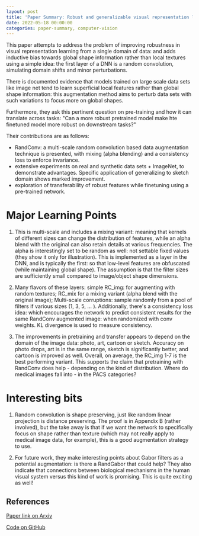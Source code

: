 ```yaml
---
layout: post
title: 'Paper Summary: Robust and generalizable visual representation learning via random convolutions'
date: 2022-05-18 00:00:00
categories: paper-summary, computer-vision
---
```


This paper attempts to address the problem of improving robustness in visual representation learning from a single domain of data: and adds inductive bias towards global shape information rather than local textures using a simple idea: the first layer of a DNN is a random convolution, simulating domain shifts and minor perturbations. 

There is documented evidence that models trained on large scale data sets like image net tend to learn superficial local features rather than global shape information: this augmentation method aims to perturb data sets with such variations to focus more on global shapes.

Furthermore, they ask this pertinent question on pre-training and how it can translate across tasks: "Can a more robust pretrained model make hte finetuned model more robust on downstream tasks?"

Their contributions are as follows:
    
- RandConv: a multi-scale random convolution based data augmentation technique is presented, with mixing (alpha blending) and a consistency loss to enforce invariance.
- extensive experiments on real and synthetic data sets + ImageNet, to demonstrate advantages. Specific application of generalizing to sketch domain shows marked improvement.
- exploration of transferability of robust features while finetuning using a pre-trained network.

Major Learning Points
======

1. This is multi-scale and includes a mixing variant: meaning that kernels of different sizes can change the distribution of features, while an alpha blend with the original can also retain details at various frequencies. The alpha is interestingly set to be random as well: not settable fixed values (they show it only for illustration). This is implemented as a layer in the DNN, and is typically the first: so that low-level features are obfuscated (while maintaining global shape). The assumption is that the filter sizes are sufficiently small compared to image/object shape dimensions. 

2. Many flavors of these layers: simple RC_img: for augmenting with random textures; RC_mix for a mixing variant (alpha blend with the original image); Multi-scale corruptions: sample randomly from a pool of filters if various sizes (1, 3, 5, ... ). Additionally, there's a consistency loss idea: which encourages the network to predict consistent results for the same RandConv augmented image: when randomized with conv weights. KL divergence is used to measure consistency.

3. The improvements in pretraining and transfer appears to depend on the domain of the image data: photo, art, cartoon or sketch. Accuracy on photo drops, art is in the same range, sketch is significantly better, and cartoon is improved as well. Overall, on average, the RC_img 1-7 is the best performing variant. This supports the claim that pretraining with RandConv does help - depending on the kind of distribution. Where do medical images fall into - in the PACS categories?


Interesting bits
======
1. Random convolution is shape preserving, just like random linear projection is distance preserving. The proof is in Appendix B (rather involved), but the take away is that if we want the network to specifically focus on shape rather than texture (which may not really apply to medical image data, for example), this is a good augmentation strategy to use.

2. For future work, they make interesting points about Gabor filters as a potential augmentation: is there a RandGabor that could help? They also indicate that connections between biological mechanisms in the human visual system versus this kind of work is promising. This is quite exciting as well! 


References
------

[Paper link on Arxiv](https://arxiv.org/abs/2007.13003)

[Code on GitHub](https://github.com/wildphoton/RandConv)